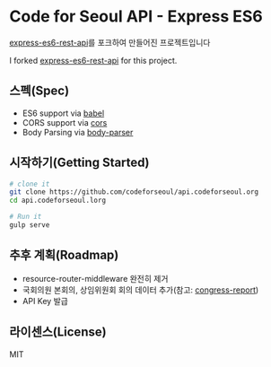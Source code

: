 Code for Seoul API - Express ES6
==================================

[express-es6-rest-api](https://github.com/developit/express-es6-rest-api)를 포크하여 만들어진 프로젝트입니다

I forked [express-es6-rest-api](https://github.com/developit/express-es6-rest-api) for this project.

스펙(Spec)
------------

- ES6 support via [babel](https://babeljs.io)
- CORS support via [cors](https://github.com/troygoode/node-cors)
- Body Parsing via [body-parser](https://github.com/expressjs/body-parser)

시작하기(Getting Started)
---------------

```sh
# clone it
git clone https://github.com/codeforseoul/api.codeforseoul.org
cd api.codeforseoul.lorg

# Run it
gulp serve
```

추후 계획(Roadmap)
-------

- resource-router-middleware 완전히 제거
- 국회의원 본회의, 상임위원회 회의 데이터 추가(참고: [congress-report](https://github.com/codeforseoul/congress-report))
- API Key 발급

라이센스(License)
-------
MIT
